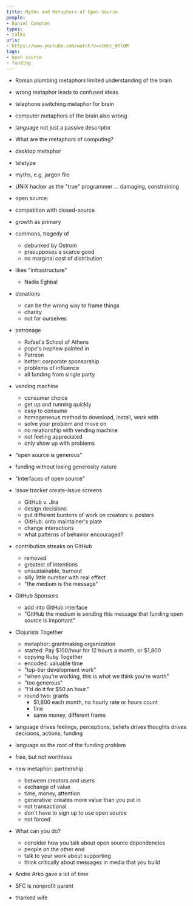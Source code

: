 ```yaml
---
title: Myths and Metaphors of Open Source
people:
- Daniel Compton
types:
- talks
urls:
- https://www.youtube.com/watch?v=uC8Uc_0tlQM
tags:
- open source
- funding
---
```


- Roman plumbing metaphors limited understanding of the brain
- wrong metaphor leads to confused ideas
- telephone switching metaphor for brain
- computer metaphors of the brain also wrong
- language not just a passive descriptor
- What are the metaphors of computing?
- desktop metaphor
- teletype
- myths, e.g. jargon file
- UNIX hacker as the "true" programmer ... damaging, constraining
- open source:
- competition with closed-source
- growth as primary
- commons, tragedy of
  - debunked by Ostrom
  - presupposes a scarce good
  - no marginal cost of distribution
- likes "infrastructure"
  - Nadia Eghbal
- donations
  - can be the wrong way to frame things
  - charity
  - not for ourselves
- patronage
  - Rafael's School of Athens
  - pope's nephew painted in
  - Patreon
  - better: corporate sponsorship
  - problems of influence
  - all funding from single party
- vending machine
  - consumer choice
  - get up and running quickly
  - easy to consume
  - homogeneous method to download, install, work with
  - solve your problem and move on
  - no relationship with vending machine
  - not feeling appreciated
  - only show up with problems
- "open source is generous"
- funding without losing generosity nature
- "interfaces of open source"
- issue tracker create-issue screens
  - GitHub v. Jira
  - design decisions
  - put different burdens of work on creators v. posters
  - GitHub: onto maintainer's plate
  - change interactions
  - what patterns of behavior encouraged?
- contribution streaks on GitHub
  - removed
  - greatest of intentions
  - unsustainable, burnout
  - silly little number with real effect
  - "the medium is the message"
- GitHub Sponsors
  - add into GitHub interface
  - "GitHub the medium is sending this message that funding open source is important"
- Clojurists Together
  - metaphor: grantmaking organization
  - started: Pay $150/hour for 12 hours a month, or $1,800
  - copying Ruby Together
  - encoded: valuable time
  - "top-tier development work"
  - "when you're working, this is what we think you're worth"
  - "too generous"
  - "I'd do it for $50 an hour."
  - round two: grants
    - $1,800 each month, no hourly rate or hours count
    - fine
    - same money, different frame
- language drives feelings, perceptions, beliefs drives thoughts drives decisions, actions, funding
- language as the root of the funding problem
- free, but not worthless
- new metaphor: partnership
  - between creators and users
  - exchange of value
  - time, money, attention
  - generative: creates more value than you put in
  - not transactional
  - don't have to sign up to use open source
  - not forced
- What can you do?
  - consider how you talk about open source dependencies
  - people on the other end
  - talk to your work about supporting
  - think critically about messages in media that you build

- Andre Arko gave a lot of time
- SFC is nonprofit parent
- thanked wife
